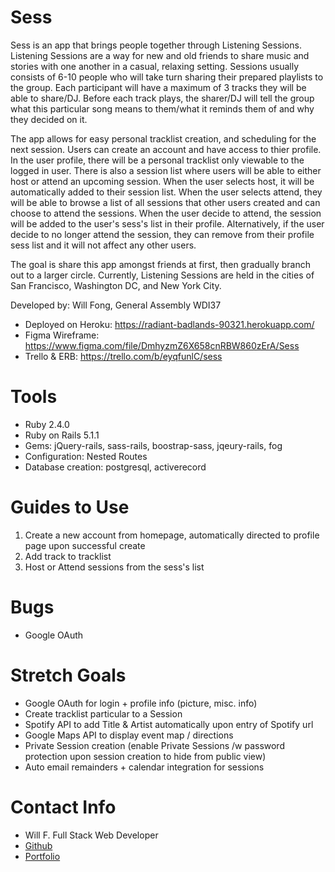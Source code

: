 # Sess

Sess is an app that brings people together through Listening Sessions. Listening Sessions are a way for new and old friends to share music and stories with one another in a casual, relaxing setting. Sessions usually consists of 6-10 people who will take turn sharing their prepared playlists to the group. Each participant will have a maximum of 3 tracks they will be able to share/DJ. Before each track plays, the sharer/DJ will tell the group what this particular song means to them/what it reminds them of and why they decided on it. 

The app allows for easy personal tracklist creation, and scheduling for the next session. Users can create an account and have access to thier profile. In the user profile, there will be a personal tracklist only viewable to the logged in user. There is also a session list where users will be able to either host or attend an upcoming session. When the user selects host, it will be automatically added to their session list. When the user selects attend, they will be able to browse a list of all sessions that other users created and can choose to attend the sessions. When the user decide to attend, the session will be added to the user's sess's list in their profile. Alternatively, if the user decide to no longer attend the session, they can remove from their profile sess list and it will not affect any other users.  

The goal is share this app amongst friends at first, then gradually branch out to a larger circle. Currently, Listening Sessions are held in the cities of San Francisco, Washington DC, and New York City.

Developed by: Will Fong, General Assembly WDI37

* Deployed on Heroku: https://radiant-badlands-90321.herokuapp.com/
* Figma Wireframe: https://www.figma.com/file/DmhyzmZ6X658cnRBW860zErA/Sess
* Trello & ERB: https://trello.com/b/eyqfunlC/sess

# Tools

* Ruby 2.4.0
* Ruby on Rails 5.1.1
* Gems: jQuery-rails, sass-rails, boostrap-sass, jqeury-rails, fog
* Configuration: Nested Routes
* Database creation: postgresql, activerecord

# Guides to Use

1. Create a new account from homepage, automatically directed to profile page upon successful create
2. Add track to tracklist
3. Host or Attend sessions from the sess's list

# Bugs

* Google OAuth 


# Stretch Goals

* Google OAuth for login + profile info (picture, misc. info)
* Create tracklist particular to a Session
* Spotify API to add Title & Artist automatically upon entry of Spotify url
* Google Maps API to display event map / directions
* Private Session creation (enable Private Sessions /w password protection upon session creation to hide from public view)
* Auto email remainders + calendar integration for sessions


# Contact Info

* Will F. Full Stack Web Developer
* [Github](https://github.com/promethwill88)
* [Portfolio](http://willfong.me)
